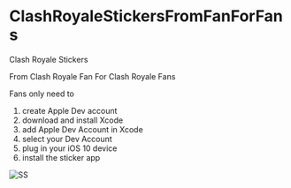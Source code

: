 # ClashRoyaleStickersFromFanForFans
Clash Royale Stickers 

From Clash Royale Fan For Clash Royale Fans

Fans only need to 
1. create Apple Dev account
2. download and install Xcode 
3. add Apple Dev Account in Xcode
4. select your Dev Account
5. plug in your iOS 10 device
6. install the sticker app


![SS](http://i.imgur.com/vg0PM9H.png?raw=true)
